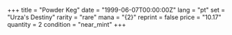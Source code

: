 +++
title = "Powder Keg"
date = "1999-06-07T00:00:00Z"
lang = "pt"
set = "Urza's Destiny"
rarity = "rare"
mana = "{2}"
reprint = false
price = "10.17"
quantity = 2
condition = "near_mint"
+++
